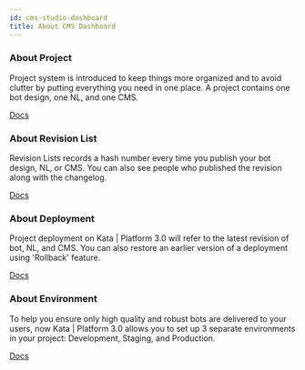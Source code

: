 ```yaml
---
id: cms-studio-dashboard
title: About CMS Dashboard
---
```


### **About Project**

Project system is introduced to keep things more organized and to avoid clutter by putting everything you need in one place. A project contains one bot design, one NL, and one CMS.

[Docs](http://related-docs/)

### **About Revision List**

Revision Lists records a hash number every time you publish your bot design, NL, or CMS. You can also see people who published the revision along with the changelog.

[Docs](http://related-docs/)

### **About Deployment**

Project deployment on Kata | Platform 3.0 will refer to the latest revision of bot, NL, and CMS. You can also restore an earlier version of a deployment using 'Rollback' feature.

[Docs](http://related-docs/)

### **About Environment**

To help you ensure only high quality and robust bots are delivered to your users, now Kata | Platform 3.0 allows you to set up 3 separate environments in your project: Development, Staging, and Production.

[Docs](http://related-docs/)

